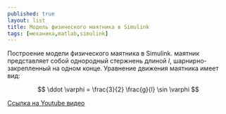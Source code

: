 ```yaml
---
published: true
layout: list
title: Модель физического маятника в Simulink
tags: [механика,matlab,simulink]
---
```


Построение модели физического маятника в Simulink. маятник представляет собой однородный стержнень длиной $l$, шарнирно-закрепленный на одном конце. Уравнение движения маятника имеет вид:

$$
    \ddot \varphi = \frac{3}{2} \frac{g}{l} \sin \varphi
$$

[Ссылка на Youtube видео](https://youtu.be/c1VFX-BCTpk)



 